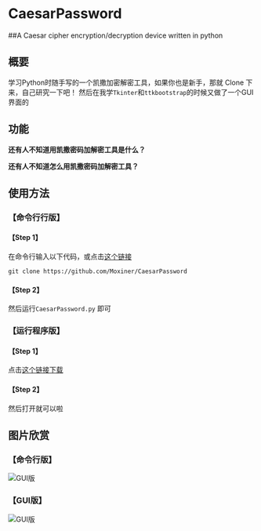 # CaesarPassword
##A Caesar cipher encryption/decryption device written in python
## 概要
学习Python时随手写的一个凯撒加密解密工具，如果你也是新手，那就 Clone 下来，自己研究一下吧！
然后在我学```Tkinter```和```ttkbootstrap```的时候又做了一个GUI界面的

## 功能

__还有人不知道用凯撒密码加解密工具是什么？__

__还有人不知道怎么用凯撒密码加解密工具？__

## 使用方法

### 【命令行行版】
#### 【Step 1】
在命令行输入以下代码，或点击[这个链接](https://codeload.github.com/Moxiner/CaesarPassword/zip/refs/heads/main) 


```git clone https://github.com/Moxiner/CaesarPassword```

#### 【Step 2】
然后运行```CaesarPassword.py``` 即可

### 【运行程序版】

#### 【Step 1】
点击[这个链接下载](https://github.com/Moxiner/CaesarPassword/releases/download/v1.1/CaesarPassword.exe)

#### 【Step 2】
然后打开就可以啦

## 图片欣赏
### 【命令行版】
![GUI版](https://github.com/Moxiner/CaesarPassword/blob/main/doc/CMD%E7%89%88.png?raw=true)


### 【GUI版】
![GUI版](https://github.com/Moxiner/CaesarPassword/blob/main/doc/GUI%E7%89%88.png?raw=true)
